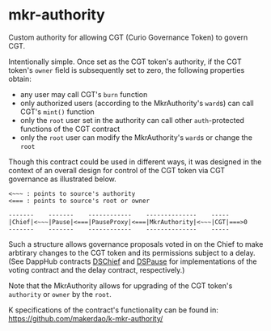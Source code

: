 # mkr-authority
Custom authority for allowing CGT (Curio Governance Token) to govern CGT.

Intentionally simple. Once set as the CGT token's authority, if the CGT token's `owner` field is subsequently set to
zero, the following properties obtain:
* any user may call CGT's `burn` function
* only authorized users (according to the MkrAuthority's `ward`s) can call CGT's `mint()` function
* only the `root` user set in the authority can call other `auth`-protected functions of the CGT contract
* only the `root` user can modify the MkrAuthority's `ward`s or change the `root`

Though this contract could be used in different ways, it was designed in the context of an overall design for control 
of the CGT token via CGT governance as illustrated below.

```
<~~~ : points to source's authority
<=== : points to source's root or owner

-------    -------    ------------    --------------    -----
|Chief|<~~~|Pause|<===|PauseProxy|<===|MkrAuthority|<~~~|CGT|===>0
-------    -------    ------------    --------------    -----
```

Such a structure allows governance proposals voted in on the Chief to make arbtirary changes to the CGT token
and its permissions subject to a delay. (See DappHub contracts
[DSChief](https://github.com/dapphub/ds-chief) and [DSPause](https://github.com/dapphub/ds-pause)
for implementations of the voting contract and the delay contract, respectively.)

Note that the MkrAuthority allows for upgrading of the CGT token's `authority` or `owner` by the `root`.

K specifications of the contract's functionality can be found in: https://github.com/makerdao/k-mkr-authority/
